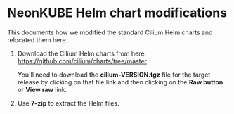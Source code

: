 # NeonKUBE Helm chart modifications

This documents how we modified the standard Cilium Helm charts and relocated them here.

1. Download the Cilium Helm charts from here: https://github.com/cilium/charts/tree/master

   You'll need to download the **cilium-VERSION.tgz** file for the target release by
   clicking on that file link and then clicking on the **Raw button** or **View raw**
   link.

2. Use **7-zip** to extract the Helm files.
